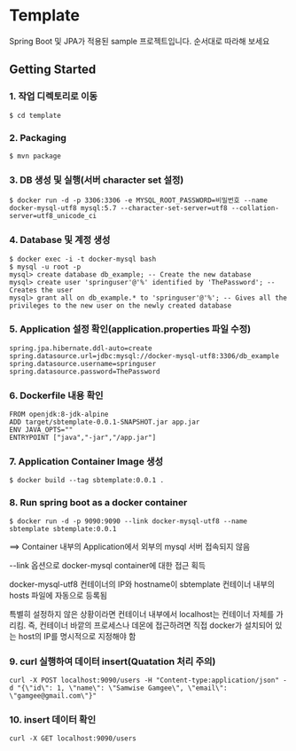# Template
Spring Boot 및 JPA가 적용된 sample 프로젝트입니다. 순서대로 따라해 보세요

## Getting Started
### 1. 작업 디렉토리로 이동
```
$ cd template
```

### 2. Packaging
```
$ mvn package
```

### 3. DB 생성 및 실행(서버 character set 설정)
```
$ docker run -d -p 3306:3306 -e MYSQL_ROOT_PASSWORD=비밀번호 --name docker-mysql-utf8 mysql:5.7 --character-set-server=utf8 --collation-server=utf8_unicode_ci
```

### 4. Database 및 계정 생성
```
$ docker exec -i -t docker-mysql bash
$ mysql -u root -p
mysql> create database db_example; -- Create the new database
mysql> create user 'springuser'@'%' identified by 'ThePassword'; -- Creates the user
mysql> grant all on db_example.* to 'springuser'@'%'; -- Gives all the privileges to the new user on the newly created database
```

### 5. Application 설정 확인(application.properties 파일 수정)
```
spring.jpa.hibernate.ddl-auto=create
spring.datasource.url=jdbc:mysql://docker-mysql-utf8:3306/db_example
spring.datasource.username=springuser
spring.datasource.password=ThePassword
```

### 6. Dockerfile 내용 확인
```
FROM openjdk:8-jdk-alpine
ADD target/sbtemplate-0.0.1-SNAPSHOT.jar app.jar
ENV JAVA_OPTS=""
ENTRYPOINT ["java","-jar","/app.jar"]
```

### 7. Application Container Image 생성
```
$ docker build --tag sbtemplate:0.0.1 .
```

### 8. Run spring boot as a docker container
```
$ docker run -d -p 9090:9090 --link docker-mysql-utf8 --name sbtemplate sbtemplate:0.0.1
```
==> Container 내부의 Application에서 외부의 mysql 서버 접속되지 않음

--link 옵션으로 docker-mysql container에 대한 접근 획득

docker-mysql-utf8 컨테이너의 IP와 hostname이 sbtemplate 컨테이너 내부의 hosts 파일에 자동으로 등록됨

특별히 설정하지 않은 상황이라면 컨테이너 내부에서 localhost는 컨테이너 자체를 가리킴. 즉, 컨테이너 바깥의 프로세스나 데몬에 접근하려면 직접 docker가 설치되어 있는 host의 IP를 명시적으로 지정해야 함

### 9. curl 실행하여 데이터 insert(Quatation 처리 주의)
```
curl -X POST localhost:9090/users -H "Content-type:application/json" -d "{\"id\": 1, \"name\": \"Samwise Gamgee\", \"email\": \"gamgee@gmail.com\"}"
```

### 10. insert 데이터 확인
```
curl -X GET localhost:9090/users
```


